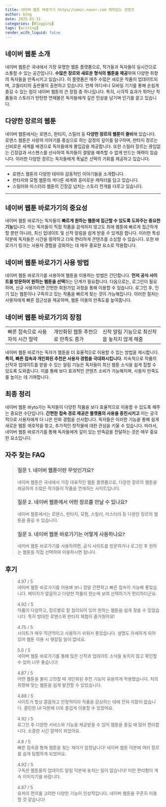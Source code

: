 ```yaml
---
title: 네이버 웹툰 바로가기 https//comic.naver.com 재미있는 콘텐츠
author: bing
date: 2025-01-31
categories: [Blogging]
tags: [writing]
render_with_liquid: false
---
```



<h2 id='네이버_웹툰_소개'>네이버 웹툰 소개</h2>

<p>네이버 웹툰은 국내에서 가장 유명한 웹툰 플랫폼으로, 작가들과 독자들이 실시간으로 소통할 수 있는 공간입니다. <b>수많은 장르와 새로운 형식의 웹툰을 제공</b>하여 다양한 취향의 독자들을 만족시키고 있습니다. 이 플랫폼은 매주 수많은 새로운 작품이 업데이트되며, 고퀄리티의 출판물이 출현하고 있습니다. 언제 어디서나 모바일 기기를 통해 손쉽게 즐길 수 있는 점이 네이버 웹툰의 큰 장점 중 하나입니다. 특히, 시각적 효과가 뛰어난 작품들과 스토리가 탄탄한 연재물은 독자들에게 깊은 인상을 남기며 인기를 끌고 있습니다.</p>

<h2 id='다양한_장르_웹툰'>다양한 장르의 웹툰</h2>

<p>네이버 웹툰에서는 로맨스, 판타지, 스릴러 등 <b>다양한 장르의 웹툰이 즐비</b>해 있습니다. 로맨스 웹툰은 사랑의 이야기를 중심으로 하는 감정의 깊이를 탐구하며, 판타지 장르는 신비로운 세계를 배경으로 독자들에게 몰입감을 제공합니다. 또한 스릴러 장르는 끊임없는 긴장감과 서스펜스를 선사하여 독자들이 결말을 예측할 수 없게 만드는 매력이 있습니다. 이러한 다양한 장르는 독자들에게 폭넓은 선택의 기회를 제공하고 있습니다.</p>

<hr />

<ul>
    <li>로맨스 웹툰의 다양한 테마와 감동적인 이야기들을 소개합니다.</li>
    <li>판타지와 모험 웹툰의 색다른 세계와 흥미로운 캐릭터를 담고 있습니다.</li>
    <li>스릴러와 미스터리 웹툰의 긴장감 넘치는 스토리 전개를 다루고 있습니다.</li>
</ul>

<hr />

<h2 id='네이버_웹툰_바로가기_중요성'>네이버 웹툰 바로가기의 중요성</h2>

<p>네이버 웹툰 바로가는 독자들이 <b>빠르게 원하는 웹툰에 접근할 수 있도록 도와주는 중요한 기능</b>입니다. 이는 독자들이 직접 작품을 검색하지 않고도 최애 웹툰에 빠르게 접근하게 할 뿐만 아니라, 최신 업데이트 및 신작 알림을 쉽게 받을 수 있게끔 합니다. 이러한 특성 덕분에 독자들은 시간을 절약하고 더욱 편리하게 콘텐츠를 소싱할 수 있습니다. 또한 바로가기 링크는 사용자 경험을 강화하는 데 매우 중요한 요소로 작용합니다.</p>

<h2 id='바로가기_사용_방법'>네이버 웹툰 바로가기 사용 방법</h2>

<p>네이버 웹툰 바로가기를 사용하여 웹툰을 이용하는 방법은 간단합니다. <b>먼저 공식 사이트를 방문하여 원하는 웹툰을 선택</b>하는 단계가 필요합니다. 다음으로는, 로그인이 필요하며, 신규 사용자라면 간편한 회원가입 과정을 통해 이용할 수 있습니다. 로그인 후, 인기 있는 웹툰이나 구독하고 있는 작품을 빠르게 찾는 것이 가능해집니다. 이러한 절차는 사용자에게 빠른 접근성을 제공하며, 웹툰 이용의 만족도를 높여줍니다.</p>

<h2 id='바로가기의_장점'>네이버 웹툰 바로가기의 장점</h2>

<table>
    <tr>
        <td>빠른 접속으로 사용자의 시간 절약</td>
        <td>개인화된 웹툰 추천으로 만족도 증가</td>
        <td>신작 알림 기능으로 최신작을 놓치지 않게 해줌</td>
    </tr>
</table>

<p>네이버 웹툰 바로가는 독자가 웹툰을 더 효율적으로 이용할 수 있는 방법을 제시합니다. <b>특히, 빠른 접속과 개인화된 추천은 사용자 경험을 극대화시킵니다</b>. 지속적으로 작품의 신작과 업데이트를 받을 수 있는 알림 기능은 독자들이 최신 웹툰 소식을 쉽게 접할 수 있도록 도와줍니다. 이를 통해 보다 효과적인 콘텐츠 소비가 가능해지며, 사용자 만족도를 높이는 데 기여합니다.</p>

<h2 id='최종_정리'>최종 정리</h2>

<p>네이버 웹툰 바yto가는 독자들이 다양한 작품을 보다 효율적으로 이용할 수 있도록 해주는 중요한 수단입니다. <b>간편한 접속 경로 제공은 플랫폼의 사용을 증진시키고</b> 이는 궁극적으로 사용자에게 더 나은 만화 경험을 선사합니다. 독자들은 이러한 기능을 통해 쉽게 새로운 웹툰 애호작을 찾고, 추가적인 창작물에 대한 관심을 키울 수 있습니다. 따라서, 네이버 웹툰 바로가기를 통해 독자들에게 깊이 있는 만족감을 전달하는 것은 매우 중요한 요소입니다.</p>


<h2 id='자주_찾는_FAQ'>자주 찾는 FAQ</h2>
<div itemscope="" itemtype="https://schema.org/FAQPage"> <blockquote> <div itemscope="" itemprop="mainEntity" itemtype="https://schema.org/Question"> <h3 itemprop="name">질문 1. 네이버 웹툰이란 무엇인가요?</h3> <div itemscope="" itemprop="acceptedAnswer" itemtype="https://schema.org/Answer"> <span itemprop="text"> <p>네이버 웹툰은 국내에서 가장 대표적인 웹툰 플랫폼으로, 다양한 장르의 웹툰을 제공하여 수많은 작가들이 작품을 연재하는 사이트입니다.</p> </span> </div> </div> <div itemscope="" itemprop="mainEntity" itemtype="https://schema.org/Question"> <h3 itemprop="name">질문 2. 네이버 웹툰에서 어떤 장르를 만날 수 있나요?</h3> <div itemscope="" itemprop="acceptedAnswer" itemtype="https://schema.org/Answer"> <span itemprop="text"> <p>네이버 웹툰에서는 로맨스, 판타지, 모험, 스릴러, 미스터리 등 다양한 장르의 웹툰을 즐길 수 있습니다.</p> </span> </div> </div> <div itemscope="" itemprop="mainEntity" itemtype="https://schema.org/Question"> <h3 itemprop="name">질문 3. 네이버 웹툰 바로가기는 어떻게 사용하나요?</h3> <div itemscope="" itemprop="acceptedAnswer" itemtype="https://schema.org/Answer"> <span itemprop="text"> <p>네이버 웹툰 바로가기를 사용하려면, 공식 사이트를 방문하거나 로그인 후 원하는 웹툰을 직접 선택하여 이용하시면 됩니다.</p> </span> </div> </div> </blockquote> </div>
<h2 id='후기'>후기</h2>
<div itemscope itemtype="https://schema.org/Product">
  <blockquote>
  <div itemprop="review" itemscope itemtype="https://schema.org/Review">
      <div itemprop="reviewRating" itemscope itemtype="https://schema.org/Rating"> <span itemprop="ratingValue">4.97</span> / <span itemprop="bestRating">5</span> </div>
      <span itemprop="reviewBody">네이버 웹툰 바로가기를 이용해 보니 정말 간편하고 빠른 접속이 가능해 좋았습니다. 페이지가 깔끔하고 다양한 작품이 한눈에 보여 선택하기가 편리하더군요.</span>
  </div>
  <br>
  <div itemprop="review" itemscope itemtype="https://schema.org/Review">
      <div itemprop="reviewRating" itemscope itemtype="https://schema.org/Rating"> <span itemprop="ratingValue">4.92</span> / <span itemprop="bestRating">5</span> </div>
      <span itemprop="reviewBody">작품이 다양하고, 장르별로 잘 정리되어 있어 원하는 웹툰을 쉽게 찾을 수 있었습니다. 특히 방대한 로맨스와 판타지 체험이 즐거웠어요!</span>
  </div>
  <br>
  <div itemprop="review" itemscope itemtype="https://schema.org/Review">
      <div itemprop="reviewRating" itemscope itemtype="https://schema.org/Rating"> <span itemprop="ratingValue">4.75</span> / <span itemprop="bestRating">5</span> </div>
      <span itemprop="reviewBody">사이트가 매우 직관적이고 사용하기 쉬워서 좋았습니다. 설명도 자세하게 되어 있어 웹툰 이용 시 헷갈릴 일이 없네요.</span>
  </div>
  <br>
  <div itemprop="review" itemscope itemtype="https://schema.org/Review">
      <div itemprop="reviewRating" itemscope itemtype="https://schema.org/Rating"> <span itemprop="ratingValue">5.0</span> / <span itemprop="bestRating">5</span> </div>
      <span itemprop="reviewBody">네이버 웹툰 바로가기를 통해 많은 신작과 업데이트 소식을 놓치지 않고 확인할 수 있어 너무 좋습니다!</span>
  </div>
  <br>
  <div itemprop="review" itemscope itemtype="https://schema.org/Review">
      <div itemprop="reviewRating" itemscope itemtype="https://schema.org/Rating"> <span itemprop="ratingValue">4.87</span> / <span itemprop="bestRating">5</span> </div>
      <span itemprop="reviewBody">어떤 웹툰을 볼지 고민할 때 개인화된 추천 기능이 유용하게 작용했습니다. 저의 취향에 맞는 웹툰을 쉽게 발견할 수 있었습니다.</span>
  </div>
  <br>
  <div itemprop="review" itemscope itemtype="https://schema.org/Review">
      <div itemprop="reviewRating" itemscope itemtype="https://schema.org/Rating"> <span itemprop="ratingValue">4.88</span> / <span itemprop="bestRating">5</span> </div>
      <span itemprop="reviewBody">사이트가 항상 깔끔하고 안정적이라 작품을 감상하는 데에 전혀 지장이 없습니다. 클린한 UI 덕분에 더욱 즐겁게 이용할 수 있었어요.</span>
  </div>
  <br>
  <div itemprop="review" itemscope itemtype="https://schema.org/Review">
      <div itemprop="reviewRating" itemscope itemtype="https://schema.org/Rating"> <span itemprop="ratingValue">4.92</span> / <span itemprop="bestRating">5</span> </div>
      <span itemprop="reviewBody">로그인 후 다양한 서비스와 기능을 제공받을 수 있어 웹툰을 즐길 때 많이 편리합니다. 소중한 시간 절약이 되었어요.</span>
  </div>
  <br>
  <div itemprop="review" itemscope itemtype="https://schema.org/Review">
      <div itemprop="reviewRating" itemscope itemtype="https://schema.org/Rating"> <span itemprop="ratingValue">4.8</span> / <span itemprop="bestRating">5</span> </div>
      <span itemprop="reviewBody">빠른 접속을 통해 웹툰을 찾는 재미가 엄청납니다! 네이버 웹툰 덕분에 여러 장르를 쉽게 탐험하게 되었어요.</span>
  </div>
  <br>
  <div itemprop="review" itemscope itemtype="https://schema.org/Review">
      <div itemprop="reviewRating" itemscope itemtype="https://schema.org/Rating"> <span itemprop="ratingValue">4.92</span> / <span itemprop="bestRating">5</span> </div>
      <span itemprop="reviewBody">구독한 웹툰들의 업데이트 알림 덕분에 놓치는 일이 없습니다! 이런 편리함이 계속 이어지기를 바랍니다.</span>
  </div>
  <br>
  <div itemprop="review" itemscope itemtype="https://schema.org/Review">
      <div itemprop="reviewRating" itemscope itemtype="https://schema.org/Rating"> <span itemprop="ratingValue">4.87</span> / <span itemprop="bestRating">5</span> </div>
      <span itemprop="reviewBody">유저의 편의를 고려한 다양한 기능이 인상적입니다. 네이버 웹툰을 꾸준히 이용 할 것 같습니다!</span>
  </div>
  </blockquote>
</div>
